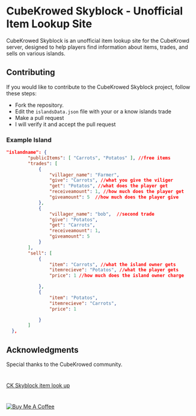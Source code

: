 
# CubeKrowed Skyblock - Unofficial Item Lookup Site

  

CubeKrowed Skyblock is an unofficial item lookup site for the CubeKrowd server, designed to help players find information about items, trades, and sells on various islands.

  

## Contributing


If you would like to contribute to the CubeKrowed Skyblock project, follow these steps:

 - Fork the repository.
  - Edit the `islandsData.json` file with your or a know islands trade
  - Make a pull request
  - I will verify it and accept the pull request

### Example Island

```json
"islandname": {
        "publicItems": [ "Carrots", "Potatos" ], //free items
        "trades": [
            {
                "villager_name": "Farmer",
                "give": "Carrots", //what you give the viliger
                "get": "Potatos", //what does the player get
                "receiveamount": 1, //how much does the player get
                "giveamount": 5  //how much does the player give
            },
            {
                "villager_name": "bob",  //second trade
                "give": "Potatos",
                "get": "Carrots",
                "receiveamount": 1,
                "giveamount": 5
            }
        ],
        "sell": [
            {
                "item": "Carrots", //what the island owner gets
                "itemrecieve": "Potatos", //what the player gets
                "price": 1 //how much does the island owner charge

            },
            {
                "item": "Potatos",
                "itemrecieve": "Carrots",
                "price": 1

            }
        ]
  },

```

## Acknowledgments
Special thanks to the CubeKrowed community.



#
[CK Skyblock item look up](https://ckskyblock.michaelparker.tech/)
#
[![Buy Me A Coffee](https://www.buymeacoffee.com/assets/img/custom_images/orange_img.png)](https://www.buymeacoffee.com/Michaelrbparker)



